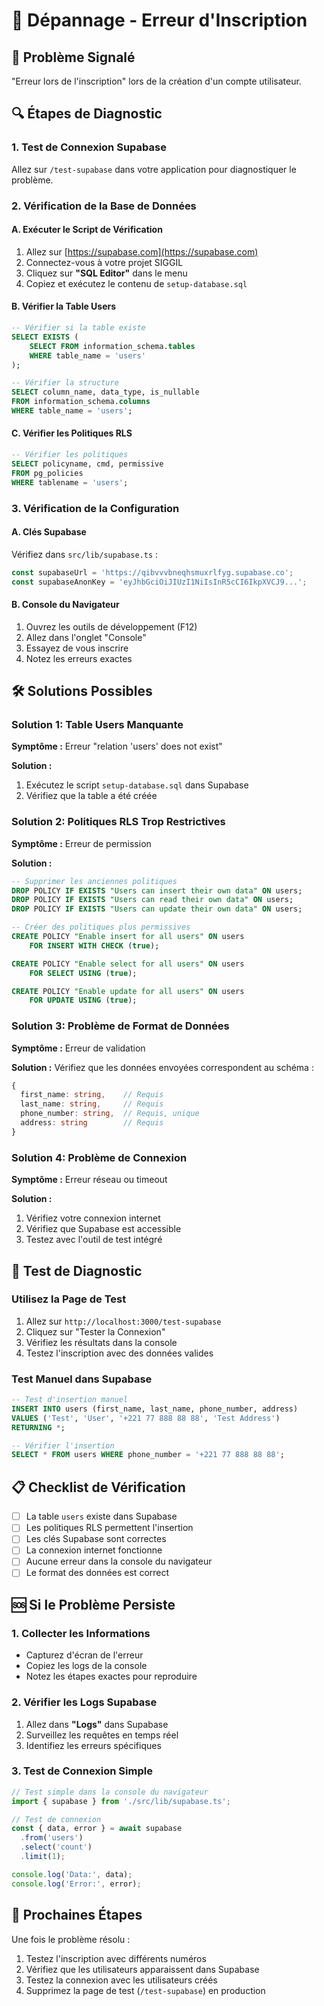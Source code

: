 # 🔧 Dépannage - Erreur d'Inscription

## 🚨 Problème Signalé
"Erreur lors de l'inscription" lors de la création d'un compte utilisateur.

## 🔍 Étapes de Diagnostic

### 1. Test de Connexion Supabase
Allez sur `/test-supabase` dans votre application pour diagnostiquer le problème.

### 2. Vérification de la Base de Données

#### A. Exécuter le Script de Vérification
1. Allez sur [https://supabase.com](https://supabase.com)
2. Connectez-vous à votre projet SIGGIL
3. Cliquez sur **"SQL Editor"** dans le menu
4. Copiez et exécutez le contenu de `setup-database.sql`

#### B. Vérifier la Table Users
```sql
-- Vérifier si la table existe
SELECT EXISTS (
    SELECT FROM information_schema.tables 
    WHERE table_name = 'users'
);

-- Vérifier la structure
SELECT column_name, data_type, is_nullable 
FROM information_schema.columns 
WHERE table_name = 'users';
```

#### C. Vérifier les Politiques RLS
```sql
-- Vérifier les politiques
SELECT policyname, cmd, permissive 
FROM pg_policies 
WHERE tablename = 'users';
```

### 3. Vérification de la Configuration

#### A. Clés Supabase
Vérifiez dans `src/lib/supabase.ts` :
```typescript
const supabaseUrl = 'https://qibvvvbneqhsmuxrlfyg.supabase.co';
const supabaseAnonKey = 'eyJhbGciOiJIUzI1NiIsInR5cCI6IkpXVCJ9...';
```

#### B. Console du Navigateur
1. Ouvrez les outils de développement (F12)
2. Allez dans l'onglet "Console"
3. Essayez de vous inscrire
4. Notez les erreurs exactes

## 🛠️ Solutions Possibles

### Solution 1: Table Users Manquante
**Symptôme :** Erreur "relation 'users' does not exist"

**Solution :**
1. Exécutez le script `setup-database.sql` dans Supabase
2. Vérifiez que la table a été créée

### Solution 2: Politiques RLS Trop Restrictives
**Symptôme :** Erreur de permission

**Solution :**
```sql
-- Supprimer les anciennes politiques
DROP POLICY IF EXISTS "Users can insert their own data" ON users;
DROP POLICY IF EXISTS "Users can read their own data" ON users;
DROP POLICY IF EXISTS "Users can update their own data" ON users;

-- Créer des politiques plus permissives
CREATE POLICY "Enable insert for all users" ON users
    FOR INSERT WITH CHECK (true);

CREATE POLICY "Enable select for all users" ON users
    FOR SELECT USING (true);

CREATE POLICY "Enable update for all users" ON users
    FOR UPDATE USING (true);
```

### Solution 3: Problème de Format de Données
**Symptôme :** Erreur de validation

**Solution :**
Vérifiez que les données envoyées correspondent au schéma :
```typescript
{
  first_name: string,    // Requis
  last_name: string,     // Requis
  phone_number: string,  // Requis, unique
  address: string        // Requis
}
```

### Solution 4: Problème de Connexion
**Symptôme :** Erreur réseau ou timeout

**Solution :**
1. Vérifiez votre connexion internet
2. Vérifiez que Supabase est accessible
3. Testez avec l'outil de test intégré

## 🧪 Test de Diagnostic

### Utilisez la Page de Test
1. Allez sur `http://localhost:3000/test-supabase`
2. Cliquez sur "Tester la Connexion"
3. Vérifiez les résultats dans la console
4. Testez l'inscription avec des données valides

### Test Manuel dans Supabase
```sql
-- Test d'insertion manuel
INSERT INTO users (first_name, last_name, phone_number, address)
VALUES ('Test', 'User', '+221 77 888 88 88', 'Test Address')
RETURNING *;

-- Vérifier l'insertion
SELECT * FROM users WHERE phone_number = '+221 77 888 88 88';
```

## 📋 Checklist de Vérification

- [ ] La table `users` existe dans Supabase
- [ ] Les politiques RLS permettent l'insertion
- [ ] Les clés Supabase sont correctes
- [ ] La connexion internet fonctionne
- [ ] Aucune erreur dans la console du navigateur
- [ ] Le format des données est correct

## 🆘 Si le Problème Persiste

### 1. Collecter les Informations
- Capturez d'écran de l'erreur
- Copiez les logs de la console
- Notez les étapes exactes pour reproduire

### 2. Vérifier les Logs Supabase
1. Allez dans **"Logs"** dans Supabase
2. Surveillez les requêtes en temps réel
3. Identifiez les erreurs spécifiques

### 3. Test de Connexion Simple
```typescript
// Test simple dans la console du navigateur
import { supabase } from './src/lib/supabase.ts';

// Test de connexion
const { data, error } = await supabase
  .from('users')
  .select('count')
  .limit(1);

console.log('Data:', data);
console.log('Error:', error);
```

## 🎯 Prochaines Étapes

Une fois le problème résolu :
1. Testez l'inscription avec différents numéros
2. Vérifiez que les utilisateurs apparaissent dans Supabase
3. Testez la connexion avec les utilisateurs créés
4. Supprimez la page de test (`/test-supabase`) en production


